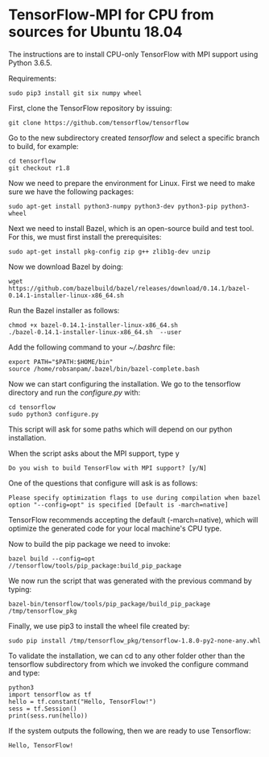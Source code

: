 # TensorFlow-MPI for CPU from sources for Ubuntu 18.04

The instructions are to install CPU-only TensorFlow with MPI support using Python 3.6.5.

Requirements:

    sudo pip3 install git six numpy wheel 
    
First, clone the TensorFlow repository by issuing:
  
    git clone https://github.com/tensorflow/tensorflow
 
Go to the new subdirectory created _tensorflow_ and select a specific branch to build, for example:
    
    cd tensorflow
    git checkout r1.8

Now we need to prepare the environment for Linux. First we need to make sure we have the following packages:

    sudo apt-get install python3-numpy python3-dev python3-pip python3-wheel

Next we need to install Bazel, which is an open-source build and test tool. For this, we must first install the prerequisites:

    sudo apt-get install pkg-config zip g++ zlib1g-dev unzip

Now we download Bazel by doing:

    wget https://github.com/bazelbuild/bazel/releases/download/0.14.1/bazel-0.14.1-installer-linux-x86_64.sh

Run the Bazel installer as follows:

    chmod +x bazel-0.14.1-installer-linux-x86_64.sh 
    ./bazel-0.14.1-installer-linux-x86_64.sh  --user

Add the following command to your _~/.bashrc_ file:

    export PATH="$PATH:$HOME/bin"
    source /home/robsanpam/.bazel/bin/bazel-complete.bash

Now we can start configuring the installation. We go to the tensorflow directory and run the _configure.py_ with:

    cd tensorflow
    sudo python3 configure.py
    
This script will ask for some paths which will depend on our python installation.

When the script asks about the MPI support, type y

    Do you wish to build TensorFlow with MPI support? [y/N]
    
One of the questions that configure will ask is as follows:

    Please specify optimization flags to use during compilation when bazel option "--config=opt" is specified [Default is -march=native]

TensorFlow recommends accepting the default (-march=native), which will optimize the generated code for your local machine's CPU type.

Now to build the pip package we need to invoke:

    bazel build --config=opt //tensorflow/tools/pip_package:build_pip_package
    
We now run the script that was generated with the previous command by typing:

    bazel-bin/tensorflow/tools/pip_package/build_pip_package /tmp/tensorflow_pkg

Finally, we use pip3 to install the wheel file created by:

    sudo pip install /tmp/tensorflow_pkg/tensorflow-1.8.0-py2-none-any.whl

To validate the installation, we can cd to any other folder other than the tensorflow subdirectory from which we invoked the configure command and type:

    python3
    import tensorflow as tf
    hello = tf.constant("Hello, TensorFlow!")
    sess = tf.Session()
    print(sess.run(hello))
    
If the system outputs the following, then we are ready to use Tensorflow:

    Hello, TensorFlow!

